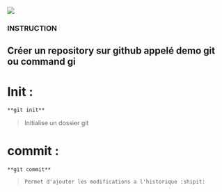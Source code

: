 ![](sunglasse.jpg)

### INSTRUCTION

## Créer un repository sur github appelé demo git ou command gi

# __Init__ :

```
**git init**
```
> Initialise un dossier git

# __commit__ :
```
**git commit**
```
> ~~~Fait des chocapics~~~
> Permet d'ajouter les modifications a l'historique :shipit:

